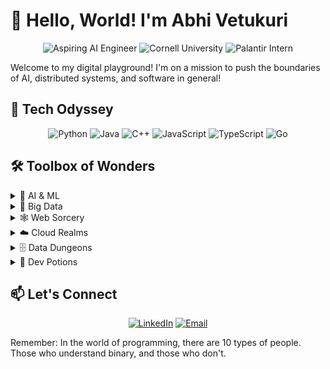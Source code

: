 # 👋 Hello, World! I'm Abhi Vetukuri

<div align="center">

![Aspiring AI Engineer](https://img.shields.io/badge/-Aspiring%20AI%20Engineer-blue?style=for-the-badge&logoColor=white)
![Cornell University](https://img.shields.io/badge/-Cornell%20University-B31B1B?style=for-the-badge&logoColor=white)
![Palantir Intern](https://img.shields.io/badge/-Software%20Dev%20Intern%20@%20Palantir-5A666C?style=for-the-badge&logoColor=white)

</div>

Welcome to my digital playground! I'm on a mission to push the boundaries of AI, distributed systems, and software in general! 

## 🧠 Tech Odyssey

<div align="center">

![Python](https://img.shields.io/badge/-Python-3776AB?style=for-the-badge&logo=python&logoColor=white)
![Java](https://img.shields.io/badge/-Java-007396?style=for-the-badge&logo=java&logoColor=white)
![C++](https://img.shields.io/badge/-C++-00599C?style=for-the-badge&logo=c%2B%2B&logoColor=white)
![JavaScript](https://img.shields.io/badge/-JavaScript-F7DF1E?style=for-the-badge&logo=javascript&logoColor=black)
![TypeScript](https://img.shields.io/badge/-TypeScript-3178C6?style=for-the-badge&logo=typescript&logoColor=white)
![Go](https://img.shields.io/badge/-Go-00ADD8?style=for-the-badge&logo=go&logoColor=white)

</div>

## 🛠️ Toolbox of Wonders

<details>
<summary>🧠 AI & ML</summary>

- TensorFlow
- PyTorch
- Scikit-Learn
- Ray

</details>

<details>
<summary>🌊 Big Data</summary>

- Apache Spark
- Apache Kafka
- Pandas
- NumPy

</details>

<details>
<summary>🕸️ Web Sorcery</summary>

- React
- Node.js
- Django
- HTML/CSS

</details>

<details>
<summary>☁️ Cloud Realms</summary>

- AWS
- Docker
- Kubernetes
- Terraform

</details>

<details>
<summary>🗄️ Data Dungeons</summary>

- SQL
- MongoDB

</details>

<details>
<summary>🔧 Dev Potions</summary>

- Git
- Linux
- Airflow

</details>

## 📫 Let's Connect

<div align="center">

[![LinkedIn](https://img.shields.io/badge/LinkedIn-Connect-blue?style=for-the-badge&logo=linkedin)](https://www.linkedin.com/in/abhi-vetukuri/)
[![Email](https://img.shields.io/badge/Email-Contact-red?style=for-the-badge&logo=gmail)](mailto:ahv37@cornell.edu)

</div>

Remember: In the world of programming, there are 10 types of people. Those who understand binary, and those who don't. 




